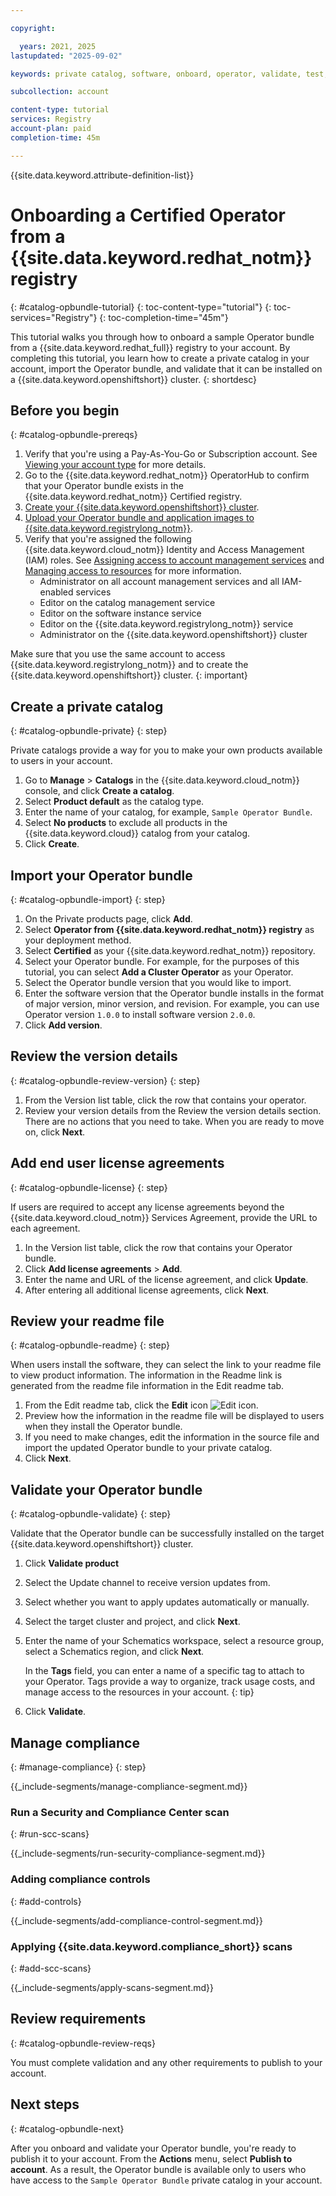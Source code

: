 ```yaml
---

copyright:

  years: 2021, 2025
lastupdated: "2025-09-02"

keywords: private catalog, software, onboard, operator, validate, test, Red Hat OpenShift operator, operator bundle

subcollection: account

content-type: tutorial
services: Registry
account-plan: paid
completion-time: 45m

---
```


{{site.data.keyword.attribute-definition-list}}

# Onboarding a Certified Operator from a {{site.data.keyword.redhat_notm}} registry
{: #catalog-opbundle-tutorial}
{: toc-content-type="tutorial"}
{: toc-services="Registry"}
{: toc-completion-time="45m"}

This tutorial walks you through how to onboard a sample Operator bundle from a {{site.data.keyword.redhat_full}} registry to your account. By completing this tutorial, you learn how to create a private catalog in your account, import the Operator bundle, and validate that it can be installed on a {{site.data.keyword.openshiftshort}} cluster.
{: shortdesc}

## Before you begin
{: #catalog-opbundle-prereqs}

1. Verify that you're using a Pay-As-You-Go or Subscription account. See [Viewing your account type](/docs/account?topic=account-account_settings#view-acct-type) for more details.
1. Go to the {{site.data.keyword.redhat_notm}} OperatorHub to confirm that your Operator bundle exists in the {{site.data.keyword.redhat_notm}} Certified registry.
1. [Create your {{site.data.keyword.openshiftshort}} cluster](/docs/openshift?topic=openshift-getting-started).
1. [Upload your Operator bundle and application images to {{site.data.keyword.registrylong_notm}}](/docs/Registry?topic=Registry-getting-started).
1. Verify that you're assigned the following {{site.data.keyword.cloud_notm}} Identity and Access Management (IAM) roles. See [Assigning access to account management services](/docs/account?topic=account-account-services) and [Managing access to resources](/docs/account?topic=account-assign-access-resources) for more information.
   * Administrator on all account management services and all IAM-enabled services
   * Editor on the catalog management service
   * Editor on the software instance service
   * Editor on the {{site.data.keyword.registrylong_notm}} service
   * Administrator on the {{site.data.keyword.openshiftshort}} cluster

Make sure that you use the same account to access {{site.data.keyword.registrylong_notm}} and to create the {{site.data.keyword.openshiftshort}} cluster.
{: important}

## Create a private catalog
{: #catalog-opbundle-private}
{: step}

Private catalogs provide a way for you to make your own products available to users in your account.

1. Go to **Manage** > **Catalogs** in the {{site.data.keyword.cloud_notm}} console, and click **Create a catalog**.
1. Select **Product default** as the catalog type.
1. Enter the name of your catalog, for example, `Sample Operator Bundle`.
1. Select **No products** to exclude all products in the {{site.data.keyword.cloud}} catalog from your catalog.
1. Click **Create**.

## Import your Operator bundle
{: #catalog-opbundle-import}
{: step}

1. On the Private products page, click **Add**.
1. Select **Operator from {{site.data.keyword.redhat_notm}} registry** as your deployment method.
1. Select **Certified** as your {{site.data.keyword.redhat_notm}} repository.
1. Select your Operator bundle. For example, for the purposes of this tutorial, you can select **Add a Cluster Operator** as your Operator.
1. Select the Operator bundle version that you would like to import.
1. Enter the software version that the Operator bundle installs in the format of major version, minor version, and revision. For example, you can use Operator version `1.0.0` to install software version `2.0.0`.
1. Click **Add version**.

## Review the version details
{: #catalog-opbundle-review-version}
{: step}

1. From the Version list table, click the row that contains your operator.
1. Review your version details from the Review the version details section. There are no actions that you need to take. When you are ready to move on, click **Next**.

## Add end user license agreements
{: #catalog-opbundle-license}
{: step}

If users are required to accept any license agreements beyond the {{site.data.keyword.cloud_notm}} Services Agreement, provide the URL to each agreement.

1. In the Version list table, click the row that contains your Operator bundle.
1. Click **Add license agreements** > **Add**.
1. Enter the name and URL of the license agreement, and click **Update**.
1. After entering all additional license agreements, click **Next**.

## Review your readme file
{: #catalog-opbundle-readme}
{: step}

When users install the software, they can select the link to your readme file to view product information. The information in the Readme link is generated from the readme file information in the Edit readme tab.

1. From the Edit readme tab, click the **Edit** icon ![Edit icon](../icons/edit-tagging.svg "Edit").
2. Preview how the information in the readme file will be displayed to users when they install the Operator bundle.
3. If you need to make changes, edit the information in the source file and import the updated Operator bundle to your private catalog.
4. Click **Next**.

## Validate your Operator bundle
{: #catalog-opbundle-validate}
{: step}

Validate that the Operator bundle can be successfully installed on the target {{site.data.keyword.openshiftshort}} cluster.

1. Click **Validate product**
1. Select the Update channel to receive version updates from.
1. Select whether you want to apply updates automatically or manually.
1. Select the target cluster and project, and click **Next**.
1. Enter the name of your Schematics workspace, select a resource group, select a Schematics region, and click **Next**.

   In the **Tags** field, you can enter a name of a specific tag to attach to your Operator. Tags provide a way to organize, track usage costs, and manage access to the resources in your account.
   {: tip}

1. Click **Validate**.

## Manage compliance
{: #manage-compliance}
{: step}

{{_include-segments/manage-compliance-segment.md}}

### Run a Security and Compliance Center scan
{: #run-scc-scans}

{{_include-segments/run-security-compliance-segment.md}}

### Adding compliance controls
{: #add-controls}

{{_include-segments/add-compliance-control-segment.md}}

### Applying {{site.data.keyword.compliance_short}} scans
{: #add-scc-scans}

{{_include-segments/apply-scans-segment.md}}

## Review requirements
{: #catalog-opbundle-review-reqs}

You must complete validation and any other requirements to publish to your account.

## Next steps
{: #catalog-opbundle-next}

After you onboard and validate your Operator bundle, you're ready to publish it to your account. From the **Actions** menu, select **Publish to account**. As a result, the Operator bundle is available only to users who have access to the `Sample Operator Bundle` private catalog in your account.
